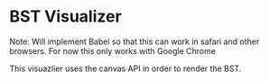 # BST Visualizer

Note: Will implement Babel so that this can work in safari and other browsers. For now this only works with Google Chrome

This visuazlier uses the canvas API in order to render the BST.
